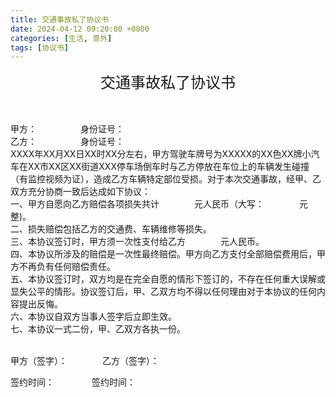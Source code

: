 ```yaml
---
title: 交通事故私了协议书
date: 2024-04-12 09:20:00 +0800
categories: [生活, 意外]
tags: [协议书]
---
```


<center><font face="黑体" size=5>交通事故私了协议书</font></center>  
<br>
<br>  

甲方：&emsp;&emsp;&emsp;&emsp;&emsp;身份证号：    
乙方：&emsp;&emsp;&emsp;&emsp;&emsp;身份证号：    
XXXX年XX月XX日XX时XX分左右，甲方驾驶车牌号为XXXXX的XX色XX牌小汽车在XX市XX区XX街道XXX停车场倒车时与乙方停放在车位上的车辆发生碰撞（有监控视频为证），造成乙方车辆特定部位受损。对于本次交通事故，经甲、乙双方充分协商一致后达成如下协议：  
一、甲方自愿向乙方赔偿各项损失共计&emsp;&emsp;&emsp;&emsp;元人民币（大写：&emsp;&emsp;&emsp;&emsp;元整)。  
二、损失赔偿包括乙方的交通费、车辆维修等损失。  
三、本协议签订时，甲方须一次性支付给乙方&emsp;&emsp;&emsp;&emsp;元人民币。  
四、本协议所涉及的赔偿是一次性最终赔偿。甲方向乙方支付全部赔偿费用后，甲方不再负有任何赔偿责任。  
五、本协议签订时，双方均是在完全自愿的情形下签订的，不存在任何重大误解或显失公平的情形。协议签订后，甲、乙双方均不得以任何理由对于本协议的任何内容提出反悔。   
六、本协议自双方当事人签字后立即生效。  
七、本协议一式二份，甲、乙双方各执一份。  

<br>
甲方（签字）：&emsp;&emsp;&emsp;&emsp;乙方（签字）：&emsp;&emsp;&emsp;&emsp;  

签约时间：&#160;&emsp;&emsp;&emsp;&emsp;签约时间：  